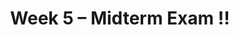 ---
    title: Week 5 – Midterm Exam ‼️
    weekNumber: 5
    days:
      - date: 2021-4-25
        events:
          "**LEC 13**{: .label .label-lecture } Imputation":
            "[Ch. 6.3-6.5](https://notes.dsc80.com/content/06/handling-missing-data.html)"
                
          "**Lab 4**{: .label .label-lab } **[Pivot Tables, Permutation Testing, and Missing Values (due 4/25)](https://github.com/dsc-courses/dsc80-2022-sp/blob/main/labs/04-pivot-perm-missing/lab.ipynb)**":
      - date: 2021-4-27
        events:
          "**SRV**{: .label .label-survey } **[Mid-Quarter Survey (due 4/27 before the exam)](https://docs.google.com/forms/d/e/1FAIpQLSd9k90fGqPKDRAnHjFBEx5kak_VtvYN5Fq5uPv9jyqrryaKeA/viewform)**":
          "**Exam**{: .label .label-exam } **Midterm Exam (in-person, during lecture)**":
      - date: 2021-4-29
        events:
          "**LEC 14**{: .label .label-lecture } HTML":
            "[Ch. 7.1-7.2](https://notes.dsc80.com/content/07/introduction.html)"
      - date: 2021-4-30
        events:
          "**PROJ 2**{: .label .label-proj } **[COVID Vaccinations 🦠 (due 4/30)](https://github.com/dsc-courses/dsc80-2022-sp/blob/main/projects/02-covid_vax/project.ipynb)**":
                
---